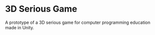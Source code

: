# 3D Serious Game
 A prototype of a 3D serious game for computer programming education made in Unity.

